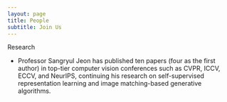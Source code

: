 ```yaml
---
layout: page
title: People
subtitle: Join Us
---
```


Research
- Professor Sangryul Jeon has published ten papers (four as the first author) in top-tier computer vision conferences such as CVPR, ICCV, ECCV, and NeurIPS, continuing his research on self-supervised representation learning and image matching-based generative algorithms.
